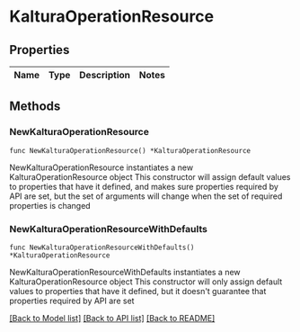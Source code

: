 # KalturaOperationResource

## Properties

Name | Type | Description | Notes
------------ | ------------- | ------------- | -------------

## Methods

### NewKalturaOperationResource

`func NewKalturaOperationResource() *KalturaOperationResource`

NewKalturaOperationResource instantiates a new KalturaOperationResource object
This constructor will assign default values to properties that have it defined,
and makes sure properties required by API are set, but the set of arguments
will change when the set of required properties is changed

### NewKalturaOperationResourceWithDefaults

`func NewKalturaOperationResourceWithDefaults() *KalturaOperationResource`

NewKalturaOperationResourceWithDefaults instantiates a new KalturaOperationResource object
This constructor will only assign default values to properties that have it defined,
but it doesn't guarantee that properties required by API are set


[[Back to Model list]](../README.md#documentation-for-models) [[Back to API list]](../README.md#documentation-for-api-endpoints) [[Back to README]](../README.md)


